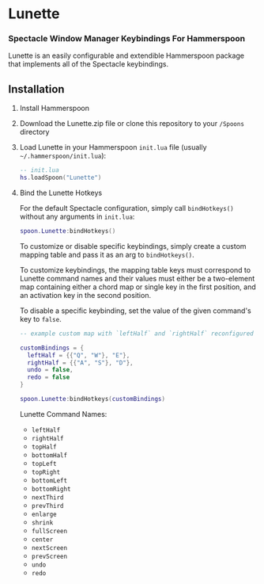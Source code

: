 # Lunette
### Spectacle Window Manager Keybindings For Hammerspoon
Lunette is an easily configurable and extendible Hammerspoon package that implements all of the Spectacle keybindings.

## Installation
1. Install Hammerspoon
2. Download the Lunette.zip file or clone this repository to your `/Spoons` directory
2. Load Lunette in your Hammerspoon `init.lua` file (usually `~/.hammerspoon/init.lua`):
    ```lua
    -- init.lua
    hs.loadSpoon("Lunette")
    ```
3. Bind the Lunette Hotkeys

    For the default Spectacle configuration, simply call `bindHotkeys()` without any arguments in `init.lua`:

    ```lua
    spoon.Lunette:bindHotkeys()
    ```

    To customize or disable specific keybindings, simply create a custom mapping table and pass it as an arg to `bindHotkeys()`.

    To customize keybindings, the mapping table keys must correspond to Lunette command names and their values must either be a two-element map containing either a chord map or single key in the first position, and an activation key in the second position.

    To disable a specific keybinding, set the value of the given command's key to `false`.
    ```lua
    -- example custom map with `leftHalf` and `rightHalf` reconfigured and the history commands disabled

    customBindings = {
      leftHalf = {{"Q", "W"}, "E"},
      rightHalf = {{"A", "S"}, "D"},
      undo = false,
      redo = false
    }

    spoon.Lunette:bindHotkeys(customBindings)
    ```

    Lunette Command Names:
    - `leftHalf`
    - `rightHalf`
    - `topHalf`
    - `bottomHalf`
    - `topLeft`
    - `topRight`
    - `bottomLeft`
    - `bottomRight`
    - `nextThird`
    - `prevThird`
    - `enlarge`
    - `shrink`
    - `fullScreen`
    - `center`
    - `nextScreen`
    - `prevScreen`
    - `undo`
    - `redo`
